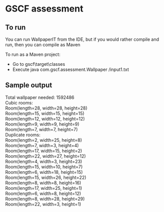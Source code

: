 # GSCF assessment

## To run

You can run WallpaperIT from the IDE, but if you would rather compile and run, then you can compile as Maven

To run as a Maven project:
- Go to gscf\target\classes
- Execute java com.gscf.assessment.Wallpaper /input1.txt

## Sample output

Total wallpaper needed: 1592486  
Cubic rooms:  
Room(length=28, width=28, height=28)  
Room(length=15, width=15, height=15)  
Room(length=12, width=12, height=12)  
Room(length=9, width=9, height=9)  
Room(length=7, width=7, height=7)  
Duplicate rooms:  
Room(length=2, width=25, height=8)  
Room(length=7, width=3, height=4)  
Room(length=17, width=15, height=2)  
Room(length=22, width=27, height=12)  
Room(length=4, width=3, height=23)  
Room(length=15, width=10, height=7)  
Room(length=6, width=18, height=15)  
Room(length=15, width=26, height=22)  
Room(length=8, width=8, height=16)  
Room(length=17, width=25, height=1)  
Room(length=6, width=8, height=12)  
Room(length=8, width=28, height=29)  
Room(length=22, width=3, height=1)  